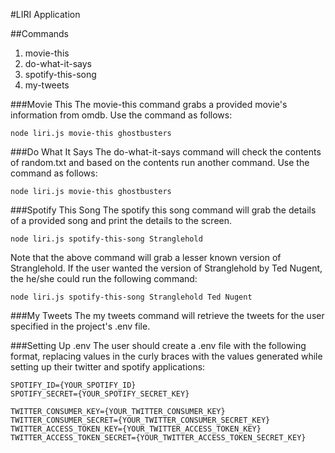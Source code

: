 #LIRI Application

##Commands
1. movie-this
2. do-what-it-says
3. spotify-this-song
4. my-tweets

###Movie This
The movie-this command grabs a provided movie's information from omdb.  Use the command as follows:

```shell 
node liri.js movie-this ghostbusters
``` 

###Do What It Says
The do-what-it-says command will check the contents of random.txt and based on the contents run another command.  Use the command as follows:

```shell 
node liri.js movie-this ghostbusters
``` 

###Spotify This Song
The spotify this song command will grab the details of a provided song and print the details to the screen.

```shell
node liri.js spotify-this-song Stranglehold
```

Note that the above command will grab a lesser known version of Stranglehold.  If the user wanted the version of Stranglehold by Ted Nugent, the he/she could run the following command:

```shell
node liri.js spotify-this-song Stranglehold Ted Nugent
```

###My Tweets
The my tweets command will retrieve the tweets for the user specified in the project's .env file.

###Setting Up .env
The user should create a .env file with the following format, replacing values in the curly braces with the values generated while setting up their twitter and spotify applications:

```shell    
SPOTIFY_ID={YOUR_SPOTIFY_ID}
SPOTIFY_SECRET={YOUR_SPOTIFY_SECRET_KEY}

TWITTER_CONSUMER_KEY={YOUR_TWITTER_CONSUMER_KEY}
TWITTER_CONSUMER_SECRET={YOUR_TWITTER_CONSUMER_SECRET_KEY}
TWITTER_ACCESS_TOKEN_KEY={YOUR_TWITTER_ACCESS_TOKEN_KEY}
TWITTER_ACCESS_TOKEN_SECRET={YOUR_TWITTER_ACCESS_TOKEN_SECRET_KEY}
```